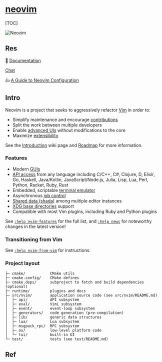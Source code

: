 # [neovim](https://github.com/neovim/neovim)

[TOC]



![Neovim](../../../../../../../../Assets/Pics/neovim-logo-300x87.png)



## Res
📂 [Documentation](https://neovim.io/doc/)

[Chat](https://app.element.io/#/room/%23neovim:matrix.org)

👍 [A Guide to Neovim Configuration](https://github.com/theniceboy/nvim)



## Intro
Neovim is a project that seeks to aggressively refactor [Vim](https://www.vim.org/) in order to:
- Simplify maintenance and encourage [contributions](https://github.com/neovim/neovim/blob/master/CONTRIBUTING.md)
- Split the work between multiple developers
- Enable [advanced UIs](https://github.com/neovim/neovim/wiki/Related-projects#gui) without modifications to the core
- Maximize [extensibility](https://github.com/neovim/neovim/wiki/Plugin-UI-architecture)

See the [Introduction](https://github.com/neovim/neovim/wiki/Introduction) wiki page and [Roadmap](https://neovim.io/roadmap/) for more information.


### Features
- Modern [GUIs](https://github.com/neovim/neovim/wiki/Related-projects#gui)
- [API access](https://github.com/neovim/neovim/wiki/Related-projects#api-clients) from any language including C/C++, C#, Clojure, D, Elixir, Go, Haskell, Java/Kotlin, JavaScript/Node.js, Julia, Lisp, Lua, Perl, Python, Racket, Ruby, Rust
- Embedded, scriptable [terminal emulator](https://neovim.io/doc/user/nvim_terminal_emulator.html)
- Asynchronous [job control](https://github.com/neovim/neovim/pull/2247)
- [Shared data (shada)](https://github.com/neovim/neovim/pull/2506) among multiple editor instances
- [XDG base directories](https://github.com/neovim/neovim/pull/3470) support
- Compatible with most Vim plugins, including Ruby and Python plugins

See [`:help nvim-features`](https://neovim.io/doc/user/vim_diff.html#nvim-features) for the full list, and [`:help news`](https://neovim.io/doc/user/news.html) for noteworthy changes in the latest version!


### Transitioning from Vim
See [`:help nvim-from-vim`](https://neovim.io/doc/user/nvim.html#nvim-from-vim) for instructions.


### Project layout
```
├─ cmake/           CMake utils
├─ cmake.config/    CMake defines
├─ cmake.deps/      subproject to fetch and build dependencies (optional)
├─ runtime/         plugins and docs
├─ src/nvim/        application source code (see src/nvim/README.md)
│  ├─ api/          API subsystem
│  ├─ eval/         VimL subsystem
│  ├─ event/        event-loop subsystem
│  ├─ generators/   code generation (pre-compilation)
│  ├─ lib/          generic data structures
│  ├─ lua/          Lua subsystem
│  ├─ msgpack_rpc/  RPC subsystem
│  ├─ os/           low-level platform code
│  └─ tui/          built-in UI
└─ test/            tests (see test/README.md)
```



## Ref
[How can I configure neovim?]: https://www.reddit.com/r/neovim/comments/359d9i/how_can_i_configure_neovim/

[How is NeoVim Different From Vim]: https://www.baeldung.com/linux/vim-vs-neovim

